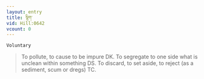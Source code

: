 ```yaml
---
layout: entry
title: སྙིག་
vid: Hill:0642
vcount: 0
---
```

`Voluntary` 
> To pollute, to cause to be impure DK\.
 To segregate to one side what is unclean within something DS\.
 To discard, to set aside, to reject (as a sediment, scum or dregs) TC\.

